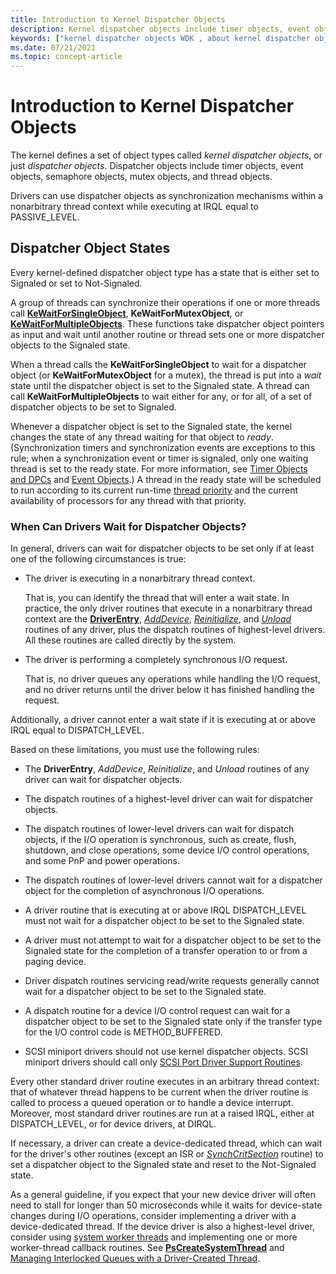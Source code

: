 ```yaml
---
title: Introduction to Kernel Dispatcher Objects
description: Kernel dispatcher objects include timer objects, event objects, semaphore objects, mutex objects, and thread objects.
keywords: ["kernel dispatcher objects WDK , about kernel dispatcher objects", "dispatcher objects WDK kernel , about kernel dispatcher objects", "wait states WDK kernel", "Signaled state WDK kernel", "Not-Signaled state WDK kernel"]
ms.date: 07/21/2021
ms.topic: concept-article
---
```


# Introduction to Kernel Dispatcher Objects

The kernel defines a set of object types called *kernel dispatcher objects*, or just *dispatcher objects*. Dispatcher objects include timer objects, event objects, semaphore objects, mutex objects, and thread objects.

Drivers can use dispatcher objects as synchronization mechanisms within a nonarbitrary thread context while executing at IRQL equal to PASSIVE_LEVEL.

## Dispatcher Object States

Every kernel-defined dispatcher object type has a state that is either set to Signaled or set to Not-Signaled.

A group of threads can synchronize their operations if one or more threads call [**KeWaitForSingleObject**](/windows-hardware/drivers/ddi/wdm/nf-wdm-kewaitforsingleobject), **KeWaitForMutexObject**, or [**KeWaitForMultipleObjects**](/windows-hardware/drivers/ddi/wdm/nf-wdm-kewaitformultipleobjects). These functions take dispatcher object pointers as input and wait until another routine or thread sets one or more dispatcher objects to the Signaled state.

When a thread calls the **KeWaitForSingleObject** to wait for a dispatcher object (or **KeWaitForMutexObject** for a mutex), the thread is put into a *wait* state until the dispatcher object is set to the Signaled state. A thread can call **KeWaitForMultipleObjects** to wait either for any, or for all, of a set of dispatcher objects to be set to Signaled.

Whenever a dispatcher object is set to the Signaled state, the kernel changes the state of any thread waiting for that object to *ready*. (Synchronization timers and synchronization events are exceptions to this rule; when a synchronization event or timer is signaled, only one waiting thread is set to the ready state. For more information, see [Timer Objects and DPCs](timer-objects-and-dpcs.md) and [Event Objects](event-objects.md).) A thread in the ready state will be scheduled to run according to its current run-time [thread priority](thread-priorities.md) and the current availability of processors for any thread with that priority.

### When Can Drivers Wait for Dispatcher Objects?

In general, drivers can wait for dispatcher objects to be set only if at least one of the following circumstances is true:

- The driver is executing in a nonarbitrary thread context.

    That is, you can identify the thread that will enter a wait state. In practice, the only driver routines that execute in a nonarbitrary thread context are the [**DriverEntry**](/windows-hardware/drivers/ddi/wdm/nc-wdm-driver_initialize), [*AddDevice*](/windows-hardware/drivers/ddi/wdm/nc-wdm-driver_add_device), [*Reinitialize*](/windows-hardware/drivers/ddi/ntddk/nc-ntddk-driver_reinitialize), and [*Unload*](/windows-hardware/drivers/ddi/wdm/nc-wdm-driver_unload) routines of any driver, plus the dispatch routines of highest-level drivers. All these routines are called directly by the system.

- The driver is performing a completely synchronous I/O request.

    That is, no driver queues any operations while handling the I/O request, and no driver returns until the driver below it has finished handling the request.

Additionally, a driver cannot enter a wait state if it is executing at or above IRQL equal to DISPATCH_LEVEL.

Based on these limitations, you must use the following rules:

- The **DriverEntry**, *AddDevice*, *Reinitialize*, and *Unload* routines of any driver can wait for dispatcher objects.

- The dispatch routines of a highest-level driver can wait for dispatcher objects.

- The dispatch routines of lower-level drivers can wait for dispatch objects, if the I/O operation is synchronous, such as create, flush, shutdown, and close operations, some device I/O control operations, and some PnP and power operations.

- The dispatch routines of lower-level drivers cannot wait for a dispatcher object for the completion of asynchronous I/O operations.

- A driver routine that is executing at or above IRQL DISPATCH_LEVEL must not wait for a dispatcher object to be set to the Signaled state.

- A driver must not attempt to wait for a dispatcher object to be set to the Signaled state for the completion of a transfer operation to or from a paging device.

- Driver dispatch routines servicing read/write requests generally cannot wait for a dispatcher object to be set to the Signaled state.

- A dispatch routine for a device I/O control request can wait for a dispatcher object to be set to the Signaled state only if the transfer type for the I/O control code is METHOD_BUFFERED.

- SCSI miniport drivers should not use kernel dispatcher objects. SCSI miniport drivers should call only [SCSI Port Driver Support Routines](/windows-hardware/drivers/storage/scsi-port-driver-support-routines).

Every other standard driver routine executes in an arbitrary thread context: that of whatever thread happens to be current when the driver routine is called to process a queued operation or to handle a device interrupt. Moreover, most standard driver routines are run at a raised IRQL, either at DISPATCH_LEVEL, or for device drivers, at DIRQL.

If necessary, a driver can create a device-dedicated thread, which can wait for the driver's other routines (except an ISR or [*SynchCritSection*](/windows-hardware/drivers/ddi/wdm/nc-wdm-ksynchronize_routine) routine) to set a dispatcher object to the Signaled state and reset to the Not-Signaled state.

As a general guideline, if you expect that your new device driver will often need to stall for longer than 50 microseconds while it waits for device-state changes during I/O operations, consider implementing a driver with a device-dedicated thread. If the device driver is also a highest-level driver, consider using [system worker threads](system-worker-threads.md) and implementing one or more worker-thread callback routines. See [**PsCreateSystemThread**](/windows-hardware/drivers/ddi/wdm/nf-wdm-pscreatesystemthread) and [Managing Interlocked Queues with a Driver-Created Thread](managing-interlocked-queues-with-a-driver-created-thread.md).
